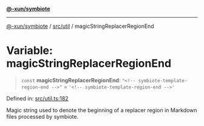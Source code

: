 [**@-xun/symbiote**](../../../README.md)

***

[@-xun/symbiote](../../../README.md) / [src/util](../README.md) / magicStringReplacerRegionEnd

# Variable: magicStringReplacerRegionEnd

> `const` **magicStringReplacerRegionEnd**: `"<!-- symbiote-template-region-end -->"` = `'<!-- symbiote-template-region-end -->'`

Defined in: [src/util.ts:182](https://github.com/Xunnamius/symbiote/blob/023107e8d1856ee3cd449bab77222ba9d9fdb206/src/util.ts#L182)

Magic string used to denote the beginning of a replacer region in Markdown
files processed by symbiote.
